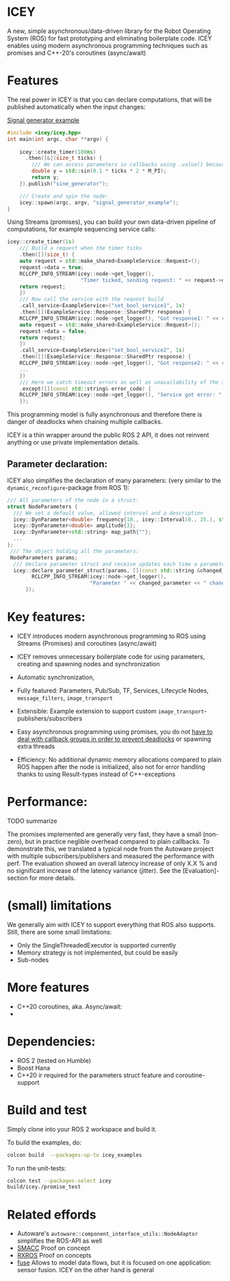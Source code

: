 # ICEY 

A new, simple asynchronous/data-driven library for the Robot Operating System (ROS) for fast prototyping and eliminating boilerplate code.
ICEY enables using modern asynchronous programming techniques such as promises and C++-20's coroutines (async/await)

# Features 

The real power in ICEY is that you can declare computations, that will  be published automatically when the input changes: 

[Signal generator example](examples/signal_generator.cpp)
```cpp
#include <icey/icey.hpp>
int main(int argc, char **argv) {
    
    icey::create_timer(100ms)
      .then([&](size_t ticks) {
        /// We can access parameters in callbacks using .value() because parameters are always initialized first.
        double y = std::sin(0.1 * ticks * 2 * M_PI);
        return y;
    }).publish("sine_generator");

    /// Create and spin the node:
    icey::spawn(argc, argv, "signal_generator_example"); 
}
```

Using Streams (promises), you can build your own data-driven pipeline of computations, for example sequencing service calls: 

```cpp
icey::create_timer(1s)
    /// Build a request when the timer ticks
    .then([](size_t) {
    auto request = std::make_shared<ExampleService::Request>();
    request->data = true;
    RCLCPP_INFO_STREAM(icey::node->get_logger(),
                        "Timer ticked, sending request: " << request->data);
    return request;
    })
    /// Now call the service with the request build
    .call_service<ExampleService>("set_bool_service1", 1s)
    .then([](ExampleService::Response::SharedPtr response) {
    RCLCPP_INFO_STREAM(icey::node->get_logger(), "Got response1: " << response->success);
    auto request = std::make_shared<ExampleService::Request>();
    request->data = false;
    return request;
    })
    .call_service<ExampleService>("set_bool_service2", 1s)
    .then([](ExampleService::Response::SharedPtr response) {
    RCLCPP_INFO_STREAM(icey::node->get_logger(), "Got response2: " << response->success);
    ...
    })
    /// Here we catch timeout errors as well as unavailability of the service:
    .except([](const std::string& error_code) {
    RCLCPP_INFO_STREAM(icey::node->get_logger(), "Service got error: " << error_code);
    });
```     
This programming model is fully asynchronous and therefore there is danger of deadlocks when chaining multiple callbacks. 

ICEY is a thin wrapper around the public ROS 2 API, it does not reinvent anything or use private implementation details.

## Parameter declaration: 
ICEY also simplifies the declaration of many parameters: (very similar to the `dynamic_reconfigure`-package from ROS 1):

```cpp
/// All parameters of the node in a struct:
struct NodeParameters {
  /// We set a default value, allowed interval and a description
  icey::DynParameter<double> frequency{10., icey::Interval(0., 25.), std::string("The frequency of the sine")};
  icey::DynParameter<double> amplitude{3};
  icey::DynParameter<std::string> map_path{""};
  ...
};
 /// The object holding all the parameters:
 NodeParameters params;
  /// Declare parameter struct and receive updates each time a parameter changes:
  icey::declare_parameter_struct(params, [](const std::string &changed_parameter) {
        RCLCPP_INFO_STREAM(icey::node->get_logger(),
                           "Parameter " << changed_parameter << " changed");
      });
```

# Key features: 

- ICEY introduces modern asynchronous programming to ROS using Streams (Promises) and coroutines (async/await)
- ICEY removes unnecessary boilerplate code for using parameters, creating and spawning nodes and synchronization
- Automatic synchronization, 
- Fully featured: Parameters, Pub/Sub, TF, Services, Lifecycle Nodes, `message_filters`, `image_transport` 
- Extensible: Example extension to support custom `image_transport`-publishers/subscribers

- Easy asynchronous programming using promises, you do not [have to deal with callback groups in order to prevent deadlocks](https://docs.ros.org/en/jazzy/How-To-Guides/Using-callback-groups.html) or spawning extra threads

- Efficiency: No additional dynamic memory allocations compared to plain ROS happen after the node is initialized, also not for error handling thanks to using Result-types instead of C++-exceptions

# Performance: 

TODO summarize 

The promises implemented are generally very fast, they have a small (non-zero), but in practice neglible overhead compared to plain callbacks. 
To demonstrate this, we translated a typical node from the Autoware project with multiple subscribers/publishers and measured the performance with perf. 
The evaluation showed an overall latency increase of only X.X % and no significant increase of the latency variance (jitter). 
See the [Evaluation]-section for more details. 


# (small) limitations

We generally aim with ICEY to support everything that ROS also supports. 
Still, there are some small limitations: 

- Only the SingleThreadedExecutor is supported currently
- Memory strategy is not implemented, but could be easily
- Sub-nodes

# More features 

- C++20 coroutines, aka. Async/await: 
- 

# Dependencies: 

- ROS 2 (tested on Humble)
- Boost Hana
- C++20 ir required for the parameters struct feature and coroutine-support

# Build and test 

Simply clone into your ROS 2 workspace and build it. 

To build the examples, do:
```sh
colcon build  --packages-up-to icey_examples
```
To run the unit-tests:

```sh
colcon test --packages-select icey 
build/icey./promise_test
```

# Related effords

- Autoware's `autoware::component_interface_utils::NodeAdaptor` simplifies the ROS-API as well 
- [SMACC](https://github.com/robosoft-ai/SMACC) Proof on concept
- [RXROS](https://github.com/rosin-project/rxros2) Proof on concepts
- [fuse](https://github.com/locusrobotics/fuse) Allows to model data flows, but it is focused on one application: sensor fusion. ICEY on the other hand is general 

